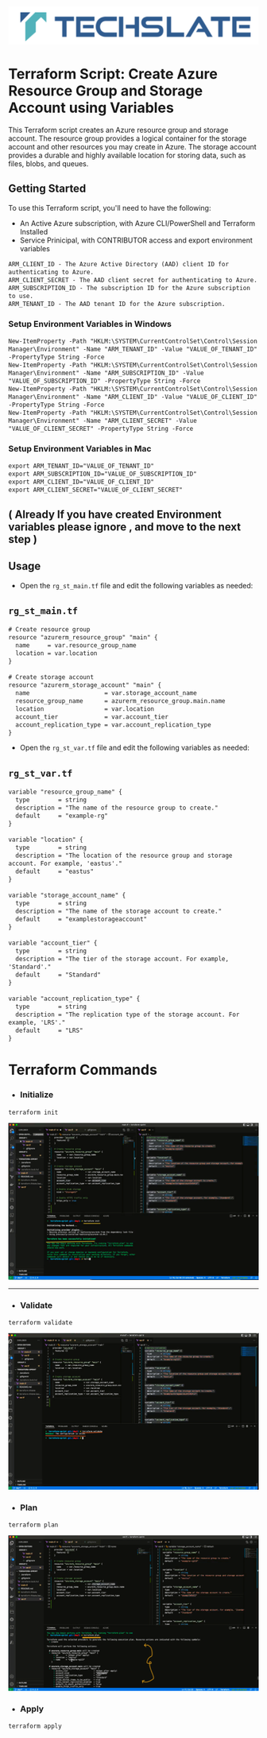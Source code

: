 ![TechSlate](../../../global/images/ts.png)

# Terraform Script: Create Azure Resource Group and Storage Account using Variables

This Terraform script creates an Azure resource group and storage account. The resource group provides a logical container for the storage account and other resources you may create in Azure. The storage account provides a durable and highly available location for storing data, such as files, blobs, and queues.


## Getting Started 

To use this Terraform script, you'll need to have the following:

- An Active Azure subscription, with Azure CLI/PowerShell and Terraform Installed
- Service Prinicipal, with  CONTRIBUTOR access and export environment variables 

```
ARM_CLIENT_ID - The Azure Active Directory (AAD) client ID for authenticating to Azure.
ARM_CLIENT_SECRET - The AAD client secret for authenticating to Azure.
ARM_SUBSCRIPTION_ID - The subscription ID for the Azure subscription to use.
ARM_TENANT_ID - The AAD tenant ID for the Azure subscription.
```

### Setup Environment Variables in Windows

```
New-ItemProperty -Path "HKLM:\SYSTEM\CurrentControlSet\Control\Session Manager\Environment" -Name "ARM_TENANT_ID" -Value "VALUE_OF_TENANT_ID" -PropertyType String -Force
New-ItemProperty -Path "HKLM:\SYSTEM\CurrentControlSet\Control\Session Manager\Environment" -Name "ARM_SUBSCRIPTION_ID" -Value "VALUE_OF_SUBSCRIPTION_ID" -PropertyType String -Force
New-ItemProperty -Path "HKLM:\SYSTEM\CurrentControlSet\Control\Session Manager\Environment" -Name "ARM_CLIENT_ID" -Value "VALUE_OF_CLIENT_ID" -PropertyType String -Force
New-ItemProperty -Path "HKLM:\SYSTEM\CurrentControlSet\Control\Session Manager\Environment" -Name "ARM_CLIENT_SECRET" -Value "VALUE_OF_CLIENT_SECRET" -PropertyType String -Force
```

### Setup Environment Variables in Mac

```
export ARM_TENANT_ID="VALUE_OF_TENANT_ID"
export ARM_SUBSCRIPTION_ID="VALUE_OF_SUBSCRIPTION_ID"
export ARM_CLIENT_ID="VALUE_OF_CLIENT_ID"
export ARM_CLIENT_SECRET="VALUE_OF_CLIENT_SECRET"
```




## ( Already If you have created Environment variables please ignore , and move to the next step )




## Usage

- Open the `rg_st_main.tf` file and edit the following variables as needed:

## `rg_st_main.tf`
```
# Create resource group
resource "azurerm_resource_group" "main" {
  name     = var.resource_group_name
  location = var.location
}

# Create storage account
resource "azurerm_storage_account" "main" {
  name                     = var.storage_account_name
  resource_group_name      = azurerm_resource_group.main.name
  location                 = var.location
  account_tier             = var.account_tier
  account_replication_type = var.account_replication_type
}
```
- Open the `rg_st_var.tf` file and edit the following variables as needed:

## `rg_st_var.tf`

```
variable "resource_group_name" {
  type        = string
  description = "The name of the resource group to create."
  default     = "example-rg"
}

variable "location" {
  type        = string
  description = "The location of the resource group and storage account. For example, 'eastus'."
  default     = "eastus"
}

variable "storage_account_name" {
  type        = string
  description = "The name of the storage account to create."
  default     = "examplestorageaccount"
}

variable "account_tier" {
  type        = string
  description = "The tier of the storage account. For example, 'Standard'."
  default     = "Standard"
}

variable "account_replication_type" {
  type        = string
  description = "The replication type of the storage account. For example, 'LRS'."
  default     = "LRS"
}
```

# Terraform Commands

- ### Initialize

```
terraform init
```
![Visual studio page](images/init.png)

*** 

- ### Validate

```
terraform validate
```
![Visual studio page](images/validate.png)

- ### Plan

```
terraform plan
```
![Visual studio page](images/plan.png)

- ### Apply

```
terraform apply
```




